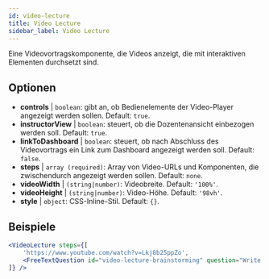 ```yaml
---
id: video-lecture 
title: Video Lecture
sidebar_label: Video Lecture
---
```


Eine Videovortragskomponente, die Videos anzeigt, die mit interaktiven Elementen durchsetzt sind.

## Optionen

* __controls__ | `boolean`: gibt an, ob Bedienelemente der Video-Player angezeigt werden sollen. Default: `true`.
* __instructorView__ | `boolean`: steuert, ob die Dozentenansicht einbezogen werden soll. Default: `true`.
* __linkToDashboard__ | `boolean`: steuert, ob nach Abschluss des Videovortrags ein Link zum Dashboard angezeigt werden soll. Default: `false`.
* __steps__ | `array (required)`: Array von Video-URLs und Komponenten, die zwischendurch angezeigt werden sollen. Default: `none`.
* __videoWidth__ | `(string|number)`: Videobreite. Default: `'100%'`.
* __videoHeight__ | `(string|number)`: Video-Höhe. Default: `'98vh'`.
* __style__ | `object`: CSS-Inline-Stil. Default: `{}`.


## Beispiele

```jsx live
<VideoLecture steps={[
    'https://www.youtube.com/watch?v=Lkj8b25ppZo',
    <FreeTextQuestion id="video-lecture-brainstorming" question="Write down a few ideas of how one could enrich video lectures using other ISLE components" />
]} />
```

